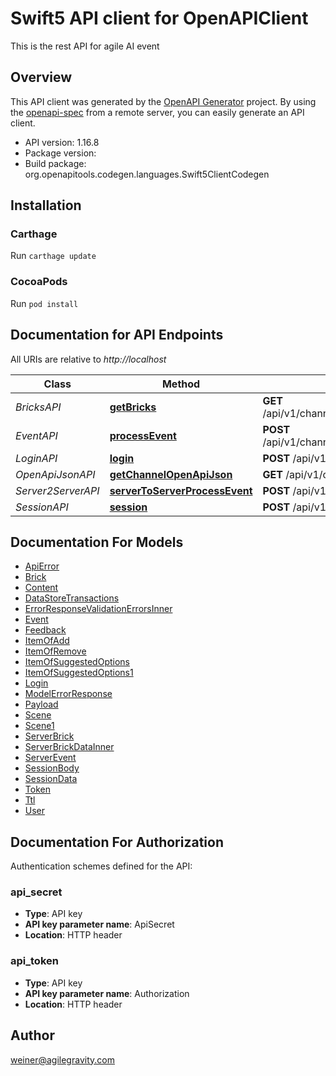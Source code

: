# Swift5 API client for OpenAPIClient

This is the rest API for agile AI event

## Overview
This API client was generated by the [OpenAPI Generator](https://openapi-generator.tech) project.  By using the [openapi-spec](https://github.com/OAI/OpenAPI-Specification) from a remote server, you can easily generate an API client.

- API version: 1.16.8
- Package version: 
- Build package: org.openapitools.codegen.languages.Swift5ClientCodegen

## Installation

### Carthage

Run `carthage update`

### CocoaPods

Run `pod install`

## Documentation for API Endpoints

All URIs are relative to *http://localhost*

Class | Method | HTTP request | Description
------------ | ------------- | ------------- | -------------
*BricksAPI* | [**getBricks**](docs/BricksAPI.md#getbricks) | **GET** /api/v1/channels/{channelId}/users/{userId}/topics/{topicId}/bricks | 
*EventAPI* | [**processEvent**](docs/EventAPI.md#processevent) | **POST** /api/v1/channels/{channelId}/users/{userId}/topics/{topicId}/events | 
*LoginAPI* | [**login**](docs/LoginAPI.md#login) | **POST** /api/v1/channels/{channelId}/login | 
*OpenApiJsonAPI* | [**getChannelOpenApiJson**](docs/OpenApiJsonAPI.md#getchannelopenapijson) | **GET** /api/v1/channels/{channelId}/openapi.json | 
*Server2ServerAPI* | [**serverToServerProcessEvent**](docs/Server2ServerAPI.md#servertoserverprocessevent) | **POST** /api/v1/channels/{channelId}/events | 
*SessionAPI* | [**session**](docs/SessionAPI.md#session) | **POST** /api/v1/channels/{channelId}/session | 


## Documentation For Models

 - [ApiError](docs/ApiError.md)
 - [Brick](docs/Brick.md)
 - [Content](docs/Content.md)
 - [DataStoreTransactions](docs/DataStoreTransactions.md)
 - [ErrorResponseValidationErrorsInner](docs/ErrorResponseValidationErrorsInner.md)
 - [Event](docs/Event.md)
 - [Feedback](docs/Feedback.md)
 - [ItemOfAdd](docs/ItemOfAdd.md)
 - [ItemOfRemove](docs/ItemOfRemove.md)
 - [ItemOfSuggestedOptions](docs/ItemOfSuggestedOptions.md)
 - [ItemOfSuggestedOptions1](docs/ItemOfSuggestedOptions1.md)
 - [Login](docs/Login.md)
 - [ModelErrorResponse](docs/ModelErrorResponse.md)
 - [Payload](docs/Payload.md)
 - [Scene](docs/Scene.md)
 - [Scene1](docs/Scene1.md)
 - [ServerBrick](docs/ServerBrick.md)
 - [ServerBrickDataInner](docs/ServerBrickDataInner.md)
 - [ServerEvent](docs/ServerEvent.md)
 - [SessionBody](docs/SessionBody.md)
 - [SessionData](docs/SessionData.md)
 - [Token](docs/Token.md)
 - [Ttl](docs/Ttl.md)
 - [User](docs/User.md)


<a id="documentation-for-authorization"></a>
## Documentation For Authorization


Authentication schemes defined for the API:
<a id="api_secret"></a>
### api_secret

- **Type**: API key
- **API key parameter name**: ApiSecret
- **Location**: HTTP header

<a id="api_token"></a>
### api_token

- **Type**: API key
- **API key parameter name**: Authorization
- **Location**: HTTP header


## Author

weiner@agilegravity.com

